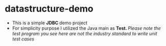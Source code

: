 # datastructure-demo
- This is a simple <b> JDBC </b> demo project
- For simplicity purpose I utilized the Java main as <b> Test. </b> <i> Please note the test program you see here are not the industry standard to write unit test cases </i>
  